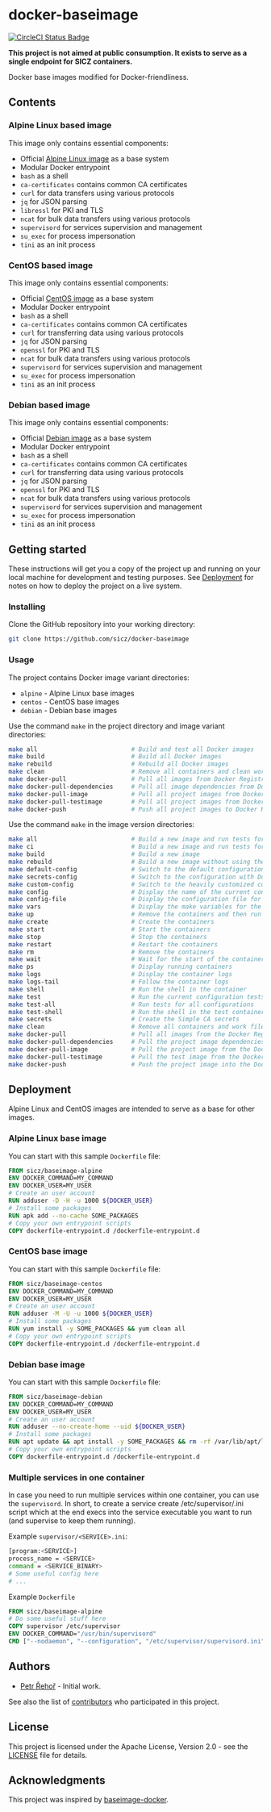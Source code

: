 # docker-baseimage

[![CircleCI Status Badge](https://circleci.com/gh/sicz/docker-baseimage.svg?style=shield&circle-token=99591a26383b3ac04a207694c1625d819e53d301)](https://circleci.com/gh/sicz/docker-baseimage)

**This project is not aimed at public consumption.
It exists to serve as a single endpoint for SICZ containers.**

Docker base images modified for Docker-friendliness.

## Contents

### Alpine Linux based image

This image only contains essential components:
* Official [Alpine Linux image](https://hub.docker.com/_/alpine/) as a base system
* Modular Docker entrypoint
* `bash` as a shell
* `ca-certificates` contains common CA certificates
* `curl` for data transfers using various protocols
* `jq` for JSON parsing
* `libressl` for PKI and TLS
* `ncat` for bulk data transfers using various protocols
* `supervisord` for services supervision and management
* `su_exec` for process impersonation
* `tini` as an init process

### CentOS based image

This image only contains essential components:
* Official [CentOS image](https://hub.docker.com/_/centos/) as a base system
* Modular Docker entrypoint
* `bash` as a shell
* `ca-certificates` contains common CA certificates
* `curl` for transferring data using various protocols
* `jq` for JSON parsing
* `openssl` for PKI and TLS
* `ncat` for bulk data transfers using various protocols
* `supervisord` for services supervision and management
* `su_exec` for process impersonation
* `tini` as an init process

### Debian based image

This image only contains essential components:
* Official [Debian image](https://hub.docker.com/_/debian/) as a base system
* Modular Docker entrypoint
* `bash` as a shell
* `ca-certificates` contains common CA certificates
* `curl` for transferring data using various protocols
* `jq` for JSON parsing
* `openssl` for PKI and TLS
* `ncat` for bulk data transfers using various protocols
* `supervisord` for services supervision and management
* `su_exec` for process impersonation
* `tini` as an init process

## Getting started

These instructions will get you a copy of the project up and running on your
local machine for development and testing purposes. See [Deployment](#deployment)
for notes on how to deploy the project on a live system.

### Installing

Clone the GitHub repository into your working directory:
```bash
git clone https://github.com/sicz/docker-baseimage
```

### Usage

The project contains Docker image variant directories:
* `alpine` - Alpine Linux base images
* `centos` - CentOS base images
* `debian` - Debian base images

Use the command `make` in the project directory and image variant directories:
```bash
make all                          # Build and test all Docker images
make build                        # Build all Docker images
make rebuild                      # Rebuild all Docker images
make clean                        # Remove all containers and clean work files
make docker-pull                  # Pull all images from Docker Registry
make docker-pull-dependencies     # Pull all image dependencies from Docker Registry
make docker-pull-image            # Pull all project images from Docker Registry
make docker-pull-testimage        # Pull all project images from Docker Registry
make docker-push                  # Push all project images to Docker Registry
```

Use the command `make` in the image version directories:
```bash
make all                          # Build a new image and run tests for current configuration
make ci                           # Build a new image and run tests for all configurations
make build                        # Build a new image
make rebuild                      # Build a new image without using the Docker layer caching
make default-config               # Switch to the default configuration
make secrets-config               # Switch to the configuration with Docker Swarm like secrets
make custom-config                # Switch to the heavily customized configuration
make config                       # Display the name of the current configuration
make config-file                  # Display the configuration file for the current configuration
make vars                         # Display the make variables for the current configuration
make up                           # Remove the containers and then run them fresh
make create                       # Create the containers
make start                        # Start the containers
make stop                         # Stop the containers
make restart                      # Restart the containers
make rm                           # Remove the containers
make wait                         # Wait for the start of the containers
make ps                           # Display running containers
make logs                         # Display the container logs
make logs-tail                    # Follow the container logs
make shell                        # Run the shell in the container
make test                         # Run the current configuration tests
make test-all                     # Run tests for all configurations
make test-shell                   # Run the shell in the test container
make secrets                      # Create the Simple CA secrets
make clean                        # Remove all containers and work files
make docker-pull                  # Pull all images from the Docker Registry
make docker-pull-dependencies     # Pull the project image dependencies from the Docker Registry
make docker-pull-image            # Pull the project image from the Docker Registry
make docker-pull-testimage        # Pull the test image from the Docker Registry
make docker-push                  # Push the project image into the Docker Registry
```

## Deployment

Alpine Linux and CentOS images are intended to serve as a base for other images.

### Alpine Linux base image

You can start with this sample `Dockerfile` file:
```Dockerfile
FROM sicz/baseimage-alpine
ENV DOCKER_COMMAND=MY_COMMAND
ENV DOCKER_USER=MY_USER
# Create an user account
RUN adduser -D -H -u 1000 ${DOCKER_USER}
# Install some packages
RUN apk add --no-cache SOME_PACKAGES
# Copy your own entrypoint scripts
COPY dockerfile-entrypoint.d /dockerfile-entrypoint.d
```

### CentOS base image

You can start with this sample `Dockerfile` file:
```Dockerfile
FROM sicz/baseimage-centos
ENV DOCKER_COMMAND=MY_COMMAND
ENV DOCKER_USER=MY_USER
# Create an user account
RUN adduser -M -U -u 1000 ${DOCKER_USER}
# Install some packages
RUN yum install -y SOME_PACKAGES && yum clean all
# Copy your own entrypoint scripts
COPY dockerfile-entrypoint.d /dockerfile-entrypoint.d
```

### Debian base image

You can start with this sample `Dockerfile` file:
```Dockerfile
FROM sicz/baseimage-debian
ENV DOCKER_COMMAND=MY_COMMAND
ENV DOCKER_USER=MY_USER
# Create an user account
RUN adduser --no-create-home --uid ${DOCKER_USER}
# Install some packages
RUN apt update && apt install -y SOME_PACKAGES && rm -rf /var/lib/apt/lists/*
# Copy your own entrypoint scripts
COPY dockerfile-entrypoint.d /dockerfile-entrypoint.d
```

### Multiple services in one container

In case you need to run multiple services within one container, you can use the
`supervisord`. In short, to create a service create /etc/supervisor/<SERVICE>.ini
script which at the end execs into the service executable you want to run (and
supervise to keep them running).

Example `supervisor/<SERVICE>.ini`:
```bash
[program:<SERVICE>]
process_name = <SERVICE>
command = <SERVICE_BINARY>
# Some useful config here
# ...
```

Example `Dockerfile`
```Dockerfile
FROM sicz/baseimage-alpine
# Do some useful stuff here
COPY supervisor /etc/supervisor
ENV DOCKER_COMMAND="/usr/bin/supervisord"
CMD ["--nodaemon", "--configuration", "/etc/supervisor/supervisord.ini"]
```

## Authors

* [Petr Řehoř](https://github.com/prehor) - Initial work.

See also the list of
[contributors](https://github.com/sicz/docker-baseimage/contributors)
who participated in this project.

## License

This project is licensed under the Apache License, Version 2.0 - see the
[LICENSE](LICENSE) file for details.

## Acknowledgments

This project was inspired by
[baseimage-docker](https://github.com/phusion/baseimage-docker).
